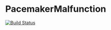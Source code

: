 # PacemakerMalfunction

[![Build Status](https://github.com/r34ml8/PacemakerMalfunction.jl/actions/workflows/CI.yml/badge.svg?branch=master)](https://github.com/r34ml8/PacemakerMalfunction.jl/actions/workflows/CI.yml?query=branch%3Amaster)
